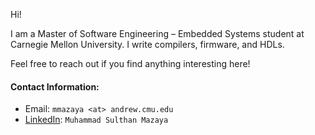 Hi! 

I am a Master of Software Engineering – Embedded Systems student at Carnegie Mellon University. I write compilers, firmware, and HDLs.

Feel free to reach out if you find anything interesting here!

#### Contact Information:
- Email: `mmazaya <at> andrew.cmu.edu`
- [LinkedIn](https://www.linkedin.com/in/muhammad-sulthan-mazaya-7289091b3/): `Muhammad Sulthan Mazaya`
